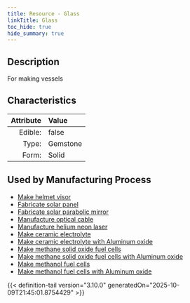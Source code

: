 ```yaml
---
title: Resource - Glass
linkTitle: Glass
toc_hide: true
hide_summary: true
---
```

<!-- This is generated by the MarsSim HelpGenertor, do not edit. -->

## Description
For making vessels

## Characteristics

| Attribute      | Value |
|--------:|:------|
|Edible:|false|
|Type:|Gemstone|
|Form:|Solid|
 

## Used by Manufacturing Process

- [Make helmet visor](/docs/definitions/process/make-helmet-visor)
- [Fabricate solar panel](/docs/definitions/process/fabricate-solar-panel)
- [Fabricate solar parabolic mirror](/docs/definitions/process/fabricate-solar-parabolic-mirror)
- [Manufacture optical cable](/docs/definitions/process/manufacture-optical-cable)
- [Manufacture helium neon laser](/docs/definitions/process/manufacture-helium-neon-laser)
- [Make ceramic electrolyte](/docs/definitions/process/make-ceramic-electrolyte)
- [Make ceramic electrolyte with Aluminum oxide](/docs/definitions/process/make-ceramic-electrolyte-with-aluminum-oxide)
- [Make methane solid oxide fuel cells](/docs/definitions/process/make-methane-solid-oxide-fuel-cells)
- [Make methane solid oxide fuel cells with Aluminum oxide](/docs/definitions/process/make-methane-solid-oxide-fuel-cells-with-aluminum-oxide)
- [Make methanol fuel cells](/docs/definitions/process/make-methanol-fuel-cells)
- [Make methanol fuel cells with Aluminum oxide](/docs/definitions/process/make-methanol-fuel-cells-with-aluminum-oxide)


    


{{< definition-tail version="3.10.0" generatedOn="2025-10-09T21:45:01.8754429" >}}


